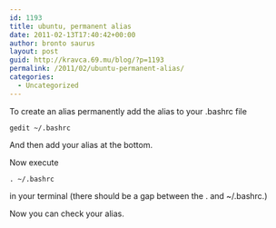 ```yaml
---
id: 1193
title: ubuntu, permanent alias
date: 2011-02-13T17:40:42+00:00
author: bronto saurus
layout: post
guid: http://kravca.69.mu/blog/?p=1193
permalink: /2011/02/ubuntu-permanent-alias/
categories:
  - Uncategorized
---
```

To create an alias permanently add the alias to your .bashrc file
  
`gedit ~/.bashrc`
  
And then add your alias at the bottom.

Now execute
  
`. ~/.bashrc`
  
in your terminal (there should be a gap between the . and ~/.bashrc.)
  
Now you can check your alias.